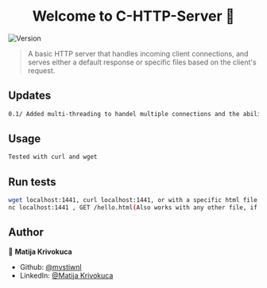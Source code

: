<h1 align="center">Welcome to C-HTTP-Server 👋</h1>
<p>
  <img alt="Version" src="https://img.shields.io/badge/Version-0.2-blue.svg?cacheSeconds=2592000" />
</p>

>  A basic HTTP server that handles incoming client connections, and serves either a default response or specific files based on the client's request.

## Updates
```sh
0.1/ Added multi-threading to handel multiple connections and the ability to find any file that exists, not only the one in the code.


```

## Usage

```sh
Tested with curl and wget
```

## Run tests

```sh
wget localhost:1441, curl localhost:1441, or with a specific html file request, it also handles a not found 404 response
nc localhost:1441 , GET /hello.html(Also works with any other file, if it exists) HTTP/1.1
```

## Author

👤 **Matija Krivokuca**

* Github: [@mystiwnl](https://github.com/mystiwnl)
* LinkedIn: [@Matija Krivokuca](https://linkedin.com/in/matija-krivokuca-16287829a/)


